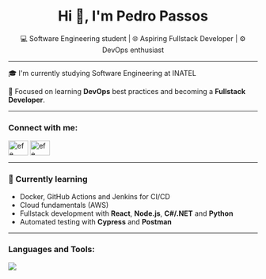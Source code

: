 <h1 align="center">Hi 👋, I'm Pedro Passos</h1>

<p align="center">💻 Software Engineering student | 🌐 Aspiring Fullstack Developer | ⚙️ DevOps enthusiast</p>

---

🎓 I'm currently studying Software Engineering at INATEL 

🚀 Focused on learning **DevOps** best practices and becoming a **Fullstack Developer**.

---

<h3 align="left">Connect with me:</h3>
<p align="left">
<a href="https://www.linkedin.com/in/pedropassos07/" target="blank"><img align="center" src="https://raw.githubusercontent.com/rahuldkjain/github-profile-readme-generator/master/src/images/icons/Social/linked-in-alt.svg" alt="efe oral" height="30" width="40" /></a>
<a href="https://www.behance.net/pedropassos" target="blank"><img align="center" src="https://github.com/rahuldkjain/github-profile-readme-generator/blob/master/src/images/icons/Social/behance.svg"alt="efe oral" height="30" width="40" /></a></p>

---

### 🧠 Currently learning
- Docker, GitHub Actions and Jenkins for CI/CD
- Cloud fundamentals (AWS)
- Fullstack development with **React**, **Node.js**, **C#/.NET** and **Python**
- Automated testing with **Cypress** and **Postman**

---
<h3 align="left">Languages and Tools:</h3>
<p>
  <a href="https://skillicons.dev">
    <img src="https://skillicons.dev/icons?i=git,linux,docker,githubactions,jenkins,cypress,postman,cpp,cs,java,js,ts,py,androidstudio,flutter,react,unity,mysql,mongodb,aws" />
  </a>
</p>

</div>
<br>
